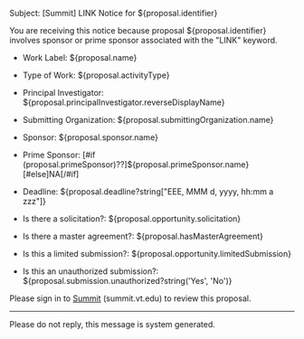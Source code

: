 Subject: [Summit] LINK Notice for ${proposal.identifier}

You are receiving this notice because proposal ${proposal.identifier} involves sponsor or prime sponsor associated with the "LINK" keyword.

* Work Label: ${proposal.name}
* Type of Work: ${proposal.activityType}
* Principal Investigator: ${proposal.principalInvestigator.reverseDisplayName}
* Submitting Organization: ${proposal.submittingOrganization.name}
* Sponsor: ${proposal.sponsor.name}
* Prime Sponsor: [#if (proposal.primeSponsor)??]${proposal.primeSponsor.name}[#else]NA[/#if]
* Deadline: ${proposal.deadline?string["EEE, MMM d, yyyy, hh:mm a zzz"]}

* Is there a solicitation?: ${proposal.opportunity.solicitation}
* Is there a master agreement?: ${proposal.hasMasterAgreement}
* Is this a limited submission?: ${proposal.opportunity.limitedSubmission}
* Is this an unauthorized submission?: ${proposal.submission.unauthorized?string('Yes', 'No')}

Please sign in to [Summit](summit.vt.edu) (summit.vt.edu) to review this proposal.

------------------------------------------------------------------------
Please do not reply, this message is system generated.
